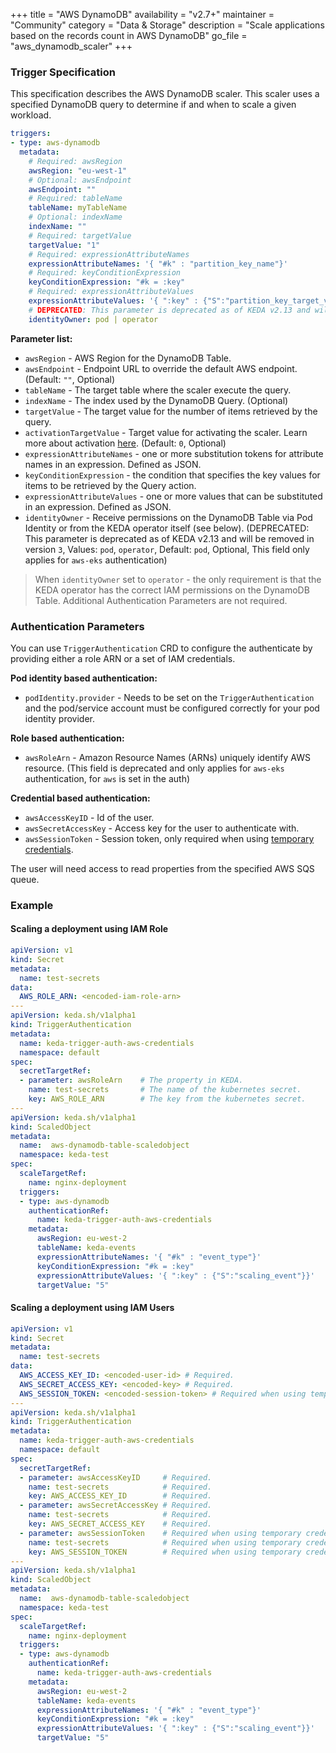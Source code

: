 +++
title = "AWS DynamoDB"
availability = "v2.7+"
maintainer = "Community"
category = "Data & Storage"
description = "Scale applications based on the records count in AWS DynamoDB"
go_file = "aws_dynamodb_scaler"
+++

### Trigger Specification

This specification describes the AWS DynamoDB scaler. This scaler uses a specified DynamoDB query to determine if and when to scale a given workload.

```yaml
triggers:
- type: aws-dynamodb
  metadata:
    # Required: awsRegion
    awsRegion: "eu-west-1"
    # Optional: awsEndpoint
    awsEndpoint: ""
    # Required: tableName
    tableName: myTableName
    # Optional: indexName
    indexName: ""
    # Required: targetValue
    targetValue: "1"
    # Required: expressionAttributeNames
    expressionAttributeNames: '{ "#k" : "partition_key_name"}'
    # Required: keyConditionExpression
    keyConditionExpression: "#k = :key"
    # Required: expressionAttributeValues
    expressionAttributeValues: '{ ":key" : {"S":"partition_key_target_value"}}'
    # DEPRECATED: This parameter is deprecated as of KEDA v2.13 and will be removed in v3. Optional # Optional. Default: pod
    identityOwner: pod | operator
```

**Parameter list:**

- `awsRegion` - AWS Region for the DynamoDB Table.
- `awsEndpoint` - Endpoint URL to override the default AWS endpoint. (Default: `""`, Optional)
- `tableName` - The target table where the scaler execute the query.
- `indexName` - The index used by the DynamoDB Query. (Optional)
- `targetValue` - The target value for the number of items retrieved by the query.
- `activationTargetValue` - Target value for activating the scaler. Learn more about activation [here](./../concepts/scaling-deployments.md#activating-and-scaling-thresholds). (Default: `0`, Optional)
- `expressionAttributeNames` - one or more substitution tokens for attribute names in an expression. Defined as JSON.
- `keyConditionExpression` - the condition that specifies the key values for items to be retrieved by the Query action.
- `expressionAttributeValues` - one or more values that can be substituted in an expression. Defined as JSON.
- `identityOwner` - Receive permissions on the DynamoDB Table via Pod Identity or from the KEDA operator itself (see below). (DEPRECATED: This parameter is deprecated as of KEDA v2.13 and will be removed in version `3`, Values: `pod`, `operator`, Default: `pod`, Optional, This field only applies for `aws-eks` authentication)

> When `identityOwner` set to `operator` - the only requirement is that the KEDA operator has the correct IAM permissions on the DynamoDB Table. Additional Authentication Parameters are not required.

### Authentication Parameters

You can use `TriggerAuthentication` CRD to configure the authenticate by providing either a role ARN or a set of IAM credentials.

**Pod identity based authentication:**

- `podIdentity.provider` - Needs to be set on the `TriggerAuthentication` and the pod/service account must be configured correctly for your pod identity provider.

**Role based authentication:**

- `awsRoleArn` - Amazon Resource Names (ARNs) uniquely identify AWS resource. (This field is deprecated and only applies for `aws-eks` authentication, for `aws` is set in the auth)

**Credential based authentication:**

- `awsAccessKeyID` - Id of the user.
- `awsSecretAccessKey` - Access key for the user to authenticate with.
- `awsSessionToken` - Session token, only required when using [temporary credentials](https://docs.aws.amazon.com/IAM/latest/UserGuide/id_credentials_temp_use-resources.html).

The user will need access to read properties from the specified AWS SQS queue.

### Example

#### Scaling a deployment using IAM Role


```yaml
apiVersion: v1
kind: Secret
metadata:
  name: test-secrets
data:
  AWS_ROLE_ARN: <encoded-iam-role-arn>
---
apiVersion: keda.sh/v1alpha1
kind: TriggerAuthentication
metadata:
  name: keda-trigger-auth-aws-credentials
  namespace: default
spec:
  secretTargetRef:
  - parameter: awsRoleArn    # The property in KEDA.
    name: test-secrets       # The name of the kubernetes secret.
    key: AWS_ROLE_ARN        # The key from the kubernetes secret.
---
apiVersion: keda.sh/v1alpha1
kind: ScaledObject
metadata:
  name:  aws-dynamodb-table-scaledobject
  namespace: keda-test
spec:
  scaleTargetRef:
    name: nginx-deployment
  triggers:
  - type: aws-dynamodb
    authenticationRef:
      name: keda-trigger-auth-aws-credentials
    metadata:
      awsRegion: eu-west-2
      tableName: keda-events
      expressionAttributeNames: '{ "#k" : "event_type"}'
      keyConditionExpression: "#k = :key"
      expressionAttributeValues: '{ ":key" : {"S":"scaling_event"}}'
      targetValue: "5"
```


#### Scaling a deployment using IAM Users

```yaml
apiVersion: v1
kind: Secret
metadata:
  name: test-secrets
data:
  AWS_ACCESS_KEY_ID: <encoded-user-id> # Required.
  AWS_SECRET_ACCESS_KEY: <encoded-key> # Required.
  AWS_SESSION_TOKEN: <encoded-session-token> # Required when using temporary credentials.
---
apiVersion: keda.sh/v1alpha1
kind: TriggerAuthentication
metadata:
  name: keda-trigger-auth-aws-credentials
  namespace: default
spec:
  secretTargetRef:
  - parameter: awsAccessKeyID     # Required.
    name: test-secrets            # Required.
    key: AWS_ACCESS_KEY_ID        # Required.
  - parameter: awsSecretAccessKey # Required.
    name: test-secrets            # Required.
    key: AWS_SECRET_ACCESS_KEY    # Required.
  - parameter: awsSessionToken    # Required when using temporary credentials.
    name: test-secrets            # Required when using temporary credentials.
    key: AWS_SESSION_TOKEN        # Required when using temporary credentials.
---
apiVersion: keda.sh/v1alpha1
kind: ScaledObject
metadata:
  name:  aws-dynamodb-table-scaledobject
  namespace: keda-test
spec:
  scaleTargetRef:
    name: nginx-deployment
  triggers:
  - type: aws-dynamodb
    authenticationRef:
      name: keda-trigger-auth-aws-credentials
    metadata:
      awsRegion: eu-west-2
      tableName: keda-events
      expressionAttributeNames: '{ "#k" : "event_type"}'
      keyConditionExpression: "#k = :key"
      expressionAttributeValues: '{ ":key" : {"S":"scaling_event"}}'
      targetValue: "5"
```
